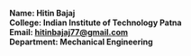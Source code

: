 ﻿**Name: Hitin Bajaj**<br>
**College: Indian Institute of Technology Patna**<br>
**Email: hitinbajaj77@gmail.com**<br>
**Department: Mechanical Engineering**<br>


